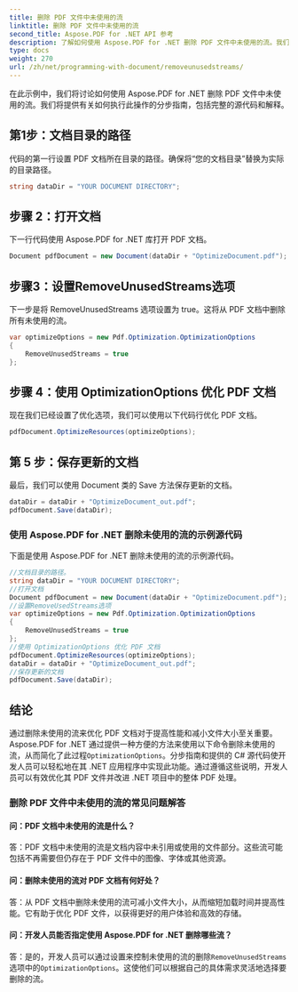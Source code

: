 ```yaml
---
title: 删除 PDF 文件中未使用的流
linktitle: 删除 PDF 文件中未使用的流
second_title: Aspose.PDF for .NET API 参考
description: 了解如何使用 Aspose.PDF for .NET 删除 PDF 文件中未使用的流。我们的分步指南。
type: docs
weight: 270
url: /zh/net/programming-with-document/removeunusedstreams/
---
```

在此示例中，我们将讨论如何使用 Aspose.PDF for .NET 删除 PDF 文件中未使用的流。我们将提供有关如何执行此操作的分步指南，包括完整的源代码和解释。

## 第1步：文档目录的路径

代码的第一行设置 PDF 文档所在目录的路径。确保将“您的文档目录”替换为实际的目录路径。

```csharp
string dataDir = "YOUR DOCUMENT DIRECTORY";
```

## 步骤 2：打开文档

下一行代码使用 Aspose.PDF for .NET 库打开 PDF 文档。

```csharp
Document pdfDocument = new Document(dataDir + "OptimizeDocument.pdf");
```

## 步骤3：设置RemoveUnusedStreams选项

下一步是将 RemoveUnusedStreams 选项设置为 true。这将从 PDF 文档中删除所有未使用的流。

```csharp
var optimizeOptions = new Pdf.Optimization.OptimizationOptions
{
	RemoveUnusedStreams = true
};
```

## 步骤 4：使用 OptimizationOptions 优化 PDF 文档

现在我们已经设置了优化选项，我们可以使用以下代码行优化 PDF 文档。

```csharp
pdfDocument.OptimizeResources(optimizeOptions);
```

## 第 5 步：保存更新的文档

最后，我们可以使用 Document 类的 Save 方法保存更新的文档。

```csharp
dataDir = dataDir + "OptimizeDocument_out.pdf";
pdfDocument.Save(dataDir);
```

### 使用 Aspose.PDF for .NET 删除未使用的流的示例源代码

下面是使用 Aspose.PDF for .NET 删除未使用的流的示例源代码。

```csharp
//文档目录的路径。
string dataDir = "YOUR DOCUMENT DIRECTORY";
//打开文档
Document pdfDocument = new Document(dataDir + "OptimizeDocument.pdf");
//设置RemoveUsedStreams选项
var optimizeOptions = new Pdf.Optimization.OptimizationOptions
{
	RemoveUnusedStreams = true
};
//使用 OptimizationOptions 优化 PDF 文档
pdfDocument.OptimizeResources(optimizeOptions);
dataDir = dataDir + "OptimizeDocument_out.pdf";
//保存更新的文档
pdfDocument.Save(dataDir);
```

## 结论

通过删除未使用的流来优化 PDF 文档对于提高性能和减小文件大小至关重要。 Aspose.PDF for .NET 通过提供一种方便的方法来使用以下命令删除未使用的流，从而简化了此过程`OptimizationOptions`。分步指南和提供的 C# 源代码使开发人员可以轻松地在其 .NET 应用程序中实现此功能。通过遵循这些说明，开发人员可以有效优化其 PDF 文件并改进 .NET 项目中的整体 PDF 处理。

### 删除 PDF 文件中未使用的流的常见问题解答

#### 问：PDF 文档中未使用的流是什么？

答：PDF 文档中未使用的流是文档内容中未引用或使用的文件部分。这些流可能包括不再需要但仍存在于 PDF 文件中的图像、字体或其他资源。

#### 问：删除未使用的流对 PDF 文档有何好处？

答：从 PDF 文档中删除未使用的流可减小文件大小，从而缩短加载时间并提高性能。它有助于优化 PDF 文件，以获得更好的用户体验和高效的存储。

#### 问：开发人员能否指定使用 Aspose.PDF for .NET 删除哪些流？

答：是的，开发人员可以通过设置来控制未使用的流的删除`RemoveUnusedStreams`选项中的`OptimizationOptions`。这使他们可以根据自己的具体需求灵活地选择要删除的流。